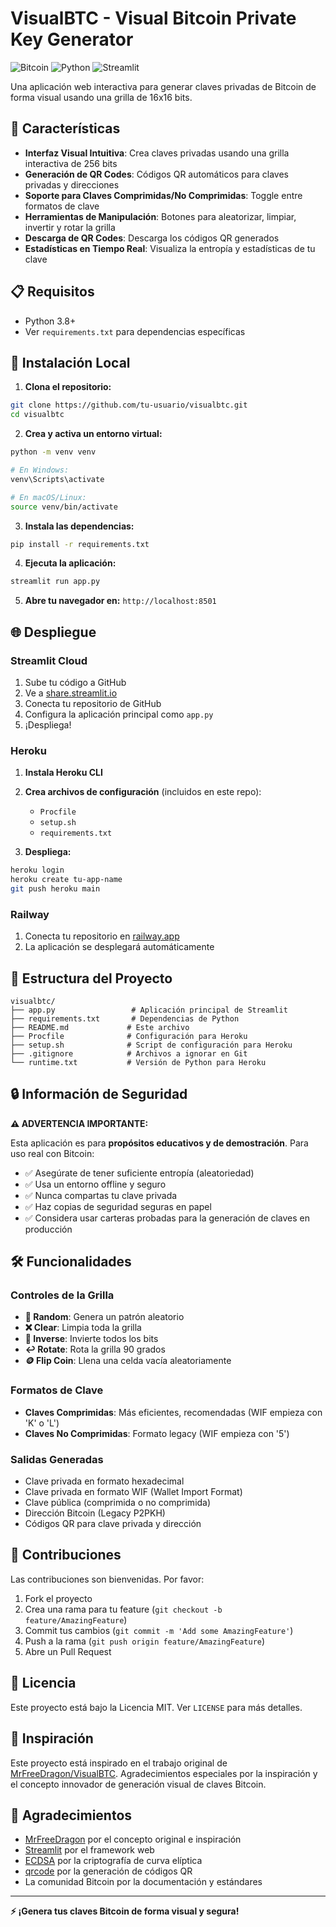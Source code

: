 # VisualBTC - Visual Bitcoin Private Key Generator

![Bitcoin](https://img.shields.io/badge/Bitcoin-000?style=for-the-badge&logo=bitcoin&logoColor=white)
![Python](https://img.shields.io/badge/python-3670A0?style=for-the-badge&logo=python&logoColor=ffdd54)
![Streamlit](https://img.shields.io/badge/Streamlit-FF4B4B?style=for-the-badge&logo=streamlit&logoColor=white)

Una aplicación web interactiva para generar claves privadas de Bitcoin de forma visual usando una grilla de 16x16 bits.

## 🚀 Características

- **Interfaz Visual Intuitiva**: Crea claves privadas usando una grilla interactiva de 256 bits
- **Generación de QR Codes**: Códigos QR automáticos para claves privadas y direcciones
- **Soporte para Claves Comprimidas/No Comprimidas**: Toggle entre formatos de clave
- **Herramientas de Manipulación**: Botones para aleatorizar, limpiar, invertir y rotar la grilla
- **Descarga de QR Codes**: Descarga los códigos QR generados
- **Estadísticas en Tiempo Real**: Visualiza la entropía y estadísticas de tu clave

## 📋 Requisitos

- Python 3.8+
- Ver `requirements.txt` para dependencias específicas

## 🔧 Instalación Local

1. **Clona el repositorio:**
```bash
git clone https://github.com/tu-usuario/visualbtc.git
cd visualbtc
```

2. **Crea y activa un entorno virtual:**
```bash
python -m venv venv

# En Windows:
venv\Scripts\activate

# En macOS/Linux:
source venv/bin/activate
```

3. **Instala las dependencias:**
```bash
pip install -r requirements.txt
```

4. **Ejecuta la aplicación:**
```bash
streamlit run app.py
```

5. **Abre tu navegador en:** `http://localhost:8501`

## 🌐 Despliegue

### Streamlit Cloud

1. Sube tu código a GitHub
2. Ve a [share.streamlit.io](https://share.streamlit.io)
3. Conecta tu repositorio de GitHub
4. Configura la aplicación principal como `app.py`
5. ¡Despliega!

### Heroku

1. **Instala Heroku CLI**
2. **Crea archivos de configuración** (incluidos en este repo):
   - `Procfile`
   - `setup.sh`
   - `requirements.txt`

3. **Despliega:**
```bash
heroku login
heroku create tu-app-name
git push heroku main
```

### Railway

1. Conecta tu repositorio en [railway.app](https://railway.app)
2. La aplicación se desplegará automáticamente

## 📁 Estructura del Proyecto

```
visualbtc/
├── app.py                 # Aplicación principal de Streamlit
├── requirements.txt       # Dependencias de Python
├── README.md             # Este archivo
├── Procfile              # Configuración para Heroku
├── setup.sh              # Script de configuración para Heroku
├── .gitignore            # Archivos a ignorar en Git
└── runtime.txt           # Versión de Python para Heroku
```

## 🔒 Información de Seguridad

**⚠️ ADVERTENCIA IMPORTANTE:**

Esta aplicación es para **propósitos educativos y de demostración**. Para uso real con Bitcoin:

- ✅ Asegúrate de tener suficiente entropía (aleatoriedad)
- ✅ Usa un entorno offline y seguro
- ✅ Nunca compartas tu clave privada
- ✅ Haz copias de seguridad seguras en papel
- ✅ Considera usar carteras probadas para la generación de claves en producción

## 🛠️ Funcionalidades

### Controles de la Grilla
- **🎲 Random**: Genera un patrón aleatorio
- **❌ Clear**: Limpia toda la grilla
- **🔄 Inverse**: Invierte todos los bits
- **↩️ Rotate**: Rota la grilla 90 grados
- **🪙 Flip Coin**: Llena una celda vacía aleatoriamente

### Formatos de Clave
- **Claves Comprimidas**: Más eficientes, recomendadas (WIF empieza con 'K' o 'L')
- **Claves No Comprimidas**: Formato legacy (WIF empieza con '5')

### Salidas Generadas
- Clave privada en formato hexadecimal
- Clave privada en formato WIF (Wallet Import Format)
- Clave pública (comprimida o no comprimida)
- Dirección Bitcoin (Legacy P2PKH)
- Códigos QR para clave privada y dirección

## 🤝 Contribuciones

Las contribuciones son bienvenidas. Por favor:

1. Fork el proyecto
2. Crea una rama para tu feature (`git checkout -b feature/AmazingFeature`)
3. Commit tus cambios (`git commit -m 'Add some AmazingFeature'`)
4. Push a la rama (`git push origin feature/AmazingFeature`)
5. Abre un Pull Request

## 📄 Licencia

Este proyecto está bajo la Licencia MIT. Ver `LICENSE` para más detalles.

## 🎯 Inspiración

Este proyecto está inspirado en el trabajo original de [MrFreeDragon/VisualBTC](https://github.com/MrFreeDragon/VisualBTC). Agradecimientos especiales por la inspiración y el concepto innovador de generación visual de claves Bitcoin.

## 🙏 Agradecimientos

- [MrFreeDragon](https://github.com/MrFreeDragon/VisualBTC) por el concepto original e inspiración
- [Streamlit](https://streamlit.io/) por el framework web
- [ECDSA](https://github.com/starkbank/ecdsa-python) por la criptografía de curva elíptica
- [qrcode](https://github.com/lincolnloop/python-qrcode) por la generación de códigos QR
- La comunidad Bitcoin por la documentación y estándares

---

**⚡ ¡Genera tus claves Bitcoin de forma visual y segura!**